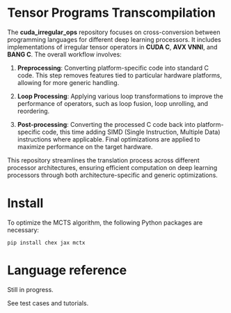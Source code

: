 # Tensor Programs Transcompilation

The **cuda_irregular_ops** repository focuses on cross-conversion between programming languages for different deep learning processors. It includes implementations of irregular tensor operators in **CUDA C**, **AVX VNNI**, and **BANG C**. 
The overall workflow involves: 
1. **Preprocessing**: Converting platform-specific code into standard C code. This step removes features tied to particular hardware platforms, allowing for more generic handling. 

2. **Loop Processing**: Applying various loop transformations to improve the performance of operators, such as loop fusion, loop unrolling, and reordering. 

3. **Post-processing**: Converting the processed C code back into platform-specific code, this time adding SIMD (Single Instruction, Multiple Data) instructions where applicable. Final optimizations are applied to maximize performance on the target hardware. 

This repository streamlines the translation process across different processor architectures, ensuring efficient computation on deep learning processors through both architecture-specific and generic optimizations.

# Install
To optimize the MCTS algorithm, the following Python packages are necessary:
```
pip install chex jax mctx
```

# Language reference
Still in progress.

See test cases and tutorials.